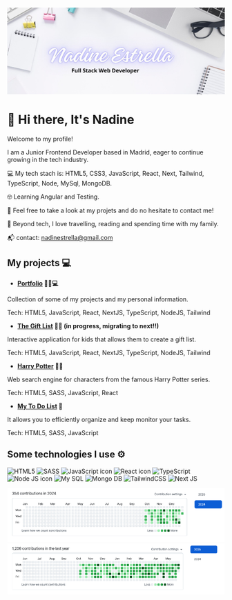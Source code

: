 
![banner](https://github.com/nadinestrella/nadinestrella/blob/main/banner.jpg?raw=true)

# 👋 Hi there, It's Nadine 

Welcome to my profile! 

I am a Junior Frontend Developer based in Madrid, eager to continue growing in the tech industry.

 💻 My tech stach is: HTML5, CSS3, JavaScript, React, Next, Tailwind, TypeScript, Node, MySql, MongoDB.
 
 🤓 Learning  Angular and Testing.

 🌱 Feel free to take a look at my projets and do no hesitate to contact me!

 💃 Beyond tech, I love travelling, reading and spending time with my family.

 📬 contact: nadinestrella@gmail.com 

## My projects 💻
* **[Portfolio](https://nadinestrella.vercel.app/) 🙋‍♀️💻**
  
Collection of some of my projects and my personal information.

Tech: HTML5, JavaScript, React, NextJS, TypeScript, NodeJS, Tailwind
  
* **[The Gift List](https://gift-list-eight.vercel.app/) 🎁🎁 (in progress, migrating to next!!)**
  
Interactive application for kids that allows them to create a gift list.

Tech: HTML5, JavaScript, React, NextJS, TypeScript, NodeJS, Tailwind 

* **[Harry Potter](https://nadinestrella.github.io/HarryPotter/) 🧙🧙**

Web search engine for characters from the famous Harry Potter series.

Tech: HTML5, SASS, JavaScript, React

* **[My To Do List](https://nadinestrella.github.io/myToDoList/) 📝**
  
It allows y﻿ou to efficiently organize and keep monitor  your tasks.

Tech:  HTML5, SASS, JavaScript






## Some technologies I use ⚙️
![HTML5](https://img.shields.io/badge/HTML5-E34F26?style=for-the-badge&logo=html5&logoColor=white)
![SASS](https://img.shields.io/badge/Sass-CC6699?style=for-the-badge&logo=sass&logoColor=white)
![JavaScript icon](https://img.shields.io/badge/JavaScript-323330?style=for-the-badge&logo=javascript&logoColor=F7DF1E)
![React icon](https://img.shields.io/badge/React-20232A?style=for-the-badge&logo=react&logoColor=61DAFB)
![TypeScript](https://img.shields.io/badge/typescript-%23007ACC.svg?style=for-the-badge&logo=typescript&logoColor=white)
![Node JS icon](https://img.shields.io/badge/Node%20js-339933?style=for-the-badge&logo=nodedotjs&logoColor=white)
![My SQL](https://img.shields.io/badge/MySQL-005C84?style=for-the-badge&logo=mysql&logoColor=white)
![Mongo DB](https://img.shields.io/badge/MongoDB-4EA94B?style=for-the-badge&logo=mongodb&logoColor=white)
![TailwindCSS](https://img.shields.io/badge/tailwindcss-%2338B2AC.svg?style=for-the-badge&logo=tailwind-css&logoColor=white)
![Next JS](https://img.shields.io/badge/Next-black?style=for-the-badge&logo=next.js&logoColor=white)

![GithubAplanet1](https://github.com/nadinestrella/nadinestrella/blob/main/GithubAplanet1.png?raw=true)
![GithubAplanet2](https://github.com/nadinestrella/nadinestrella/blob/main/GithubAplanet2.png?raw=true)








